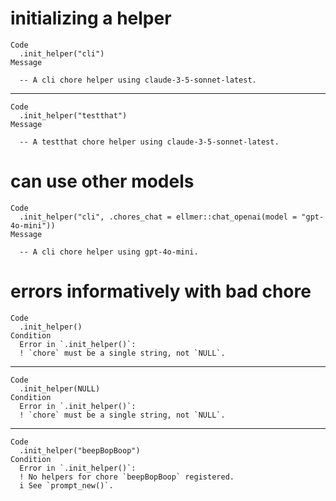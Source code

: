 # initializing a helper

    Code
      .init_helper("cli")
    Message
      
      -- A cli chore helper using claude-3-5-sonnet-latest. 

---

    Code
      .init_helper("testthat")
    Message
      
      -- A testthat chore helper using claude-3-5-sonnet-latest. 

# can use other models

    Code
      .init_helper("cli", .chores_chat = ellmer::chat_openai(model = "gpt-4o-mini"))
    Message
      
      -- A cli chore helper using gpt-4o-mini. 

# errors informatively with bad chore

    Code
      .init_helper()
    Condition
      Error in `.init_helper()`:
      ! `chore` must be a single string, not `NULL`.

---

    Code
      .init_helper(NULL)
    Condition
      Error in `.init_helper()`:
      ! `chore` must be a single string, not `NULL`.

---

    Code
      .init_helper("beepBopBoop")
    Condition
      Error in `.init_helper()`:
      ! No helpers for chore `beepBopBoop` registered.
      i See `prompt_new()`.

